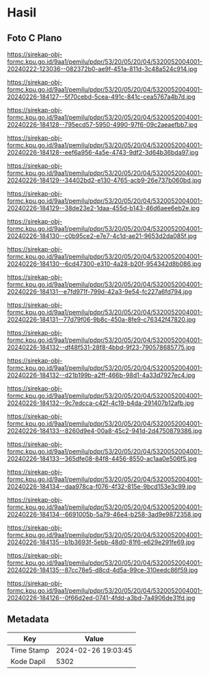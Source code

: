 # Hasil

## Foto C Plano

https://sirekap-obj-formc.kpu.go.id/9aa1/pemilu/pdpr/53/20/05/20/04/5320052004001-20240222-123036--082372b0-ae9f-451a-811d-3c48a524c914.jpg

https://sirekap-obj-formc.kpu.go.id/9aa1/pemilu/pdpr/53/20/05/20/04/5320052004001-20240226-184127--5f70cebd-5cea-491c-841c-cea5767a4b7d.jpg

https://sirekap-obj-formc.kpu.go.id/9aa1/pemilu/pdpr/53/20/05/20/04/5320052004001-20240226-184128--795ecd57-5950-4990-97f6-09c2aeaefbb7.jpg

https://sirekap-obj-formc.kpu.go.id/9aa1/pemilu/pdpr/53/20/05/20/04/5320052004001-20240226-184128--eef6a956-4a5e-4743-9df2-3d64b36bda97.jpg

https://sirekap-obj-formc.kpu.go.id/9aa1/pemilu/pdpr/53/20/05/20/04/5320052004001-20240226-184129--34402bd2-e130-4765-acb9-26e737b060bd.jpg

https://sirekap-obj-formc.kpu.go.id/9aa1/pemilu/pdpr/53/20/05/20/04/5320052004001-20240226-184129--38de23e2-1daa-455d-b143-46d6aee6eb2e.jpg

https://sirekap-obj-formc.kpu.go.id/9aa1/pemilu/pdpr/53/20/05/20/04/5320052004001-20240226-184130--c0b95ce2-e7e7-4c1d-ae21-9653d2da085f.jpg

https://sirekap-obj-formc.kpu.go.id/9aa1/pemilu/pdpr/53/20/05/20/04/5320052004001-20240226-184130--6cd47300-e310-4a28-b20f-954342d8b086.jpg

https://sirekap-obj-formc.kpu.go.id/9aa1/pemilu/pdpr/53/20/05/20/04/5320052004001-20240226-184131--e7fd971f-799d-42a3-9e54-fc227a6fd794.jpg

https://sirekap-obj-formc.kpu.go.id/9aa1/pemilu/pdpr/53/20/05/20/04/5320052004001-20240226-184131--77d79f06-9b8c-450a-8fe9-c76342f47820.jpg

https://sirekap-obj-formc.kpu.go.id/9aa1/pemilu/pdpr/53/20/05/20/04/5320052004001-20240226-184132--df48f531-28f8-4bbd-9f23-790578685775.jpg

https://sirekap-obj-formc.kpu.go.id/9aa1/pemilu/pdpr/53/20/05/20/04/5320052004001-20240226-184132--d21b199b-a2ff-466b-98d1-4a33d7927ec4.jpg

https://sirekap-obj-formc.kpu.go.id/9aa1/pemilu/pdpr/53/20/05/20/04/5320052004001-20240226-184132--9c7edcca-c42f-4c19-b4da-291407b12afb.jpg

https://sirekap-obj-formc.kpu.go.id/9aa1/pemilu/pdpr/53/20/05/20/04/5320052004001-20240226-184133--8260d9e4-00a8-45c2-941d-2d4750879386.jpg

https://sirekap-obj-formc.kpu.go.id/9aa1/pemilu/pdpr/53/20/05/20/04/5320052004001-20240226-184133--365dfe08-84f8-4456-8550-ac1aa0e506f5.jpg

https://sirekap-obj-formc.kpu.go.id/9aa1/pemilu/pdpr/53/20/05/20/04/5320052004001-20240226-184134--daa978ca-f076-4f32-815e-9bcd153e3c99.jpg

https://sirekap-obj-formc.kpu.go.id/9aa1/pemilu/pdpr/53/20/05/20/04/5320052004001-20240226-184134--6691005b-5a79-46e4-b258-3ad9e9872358.jpg

https://sirekap-obj-formc.kpu.go.id/9aa1/pemilu/pdpr/53/20/05/20/04/5320052004001-20240226-184135--b1b3693f-5ebb-48d0-81f6-e629e291fe69.jpg

https://sirekap-obj-formc.kpu.go.id/9aa1/pemilu/pdpr/53/20/05/20/04/5320052004001-20240226-184135--87cc78e5-d8cd-4d5a-99ce-310eedc86f59.jpg

https://sirekap-obj-formc.kpu.go.id/9aa1/pemilu/pdpr/53/20/05/20/04/5320052004001-20240226-184126--0f66d2ed-0741-4fdd-a3bd-7a4906de31fd.jpg


## Metadata

| Key        | Value               |
| ---------- | ------------------- |
| Time Stamp | 2024-02-26 19:03:45 |
| Kode Dapil | 5302                |



